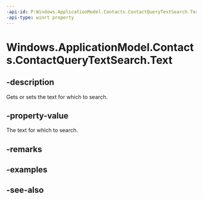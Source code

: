 ----api-id: P:Windows.ApplicationModel.Contacts.ContactQueryTextSearch.Text
-api-type: winrt property
---<!-- Property syntaxpublic string Text { get;  set; }--># Windows.ApplicationModel.Contacts.ContactQueryTextSearch.Text## -descriptionGets or sets the text for which to search.## -property-valueThe text for which to search.## -remarks## -examples## -see-also